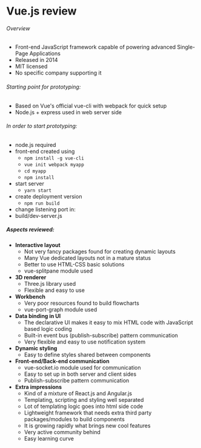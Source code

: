 # Vue.js review

###### Overview
- Front-end JavaScript framework capable of powering advanced Single-Page Applications
- Released in 2014
- MIT licensed
- No specific company supporting it

###### Starting point for prototyping:
- Based on Vue's official vue-cli with webpack for quick setup
- Node.js + express used in web server side

###### In order to start prototyping:
- node.js required
- front-end created using
  - ```npm install -g vue-cli```
  - ```vue init webpack myapp```
  - ```cd myapp```
  - ```npm install```
- start server
  - ```yarn start```
- create deployment version
  - ```npm run build```
 - change listening port in:
  - build/dev-server.js

##### Aspects reviewed:
- **Interactive layout**
  - Not very fancy packages found for creating dynamic layouts
  - Many Vue dedicated layouts not in a mature status
  - Better to use HTML-CSS basic solutions
  - vue-splitpane module used
- **3D renderer**
  - Three.js library used
  - Flexible and easy to use
- **Workbench**
  - Very poor resources found to build flowcharts
  - vue-port-graph module used
- **Data binding in UI**
  - The declarative UI makes it easy to mix HTML code with JavaScript based logic coding
  - Built-in event bus (publish-subscribe) pattern communication
  - Very flexible and easy to use notification system
- **Dynamic styling**
  - Easy to define styles shared between components
- **Front-end/Back-end communication**
  - vue-socket.io module used for communication
  - Easy to set up in both server and client sides
  - Publish-subscribe pattern communication
- **Extra impressions**
  - Kind of a mixture of React.js and Angular.js
  - Templating, scripting and styling well separated
  - Lot of templating logic goes into html side code
  - Lightweight framework that needs extra third party packages/modules to build components
  - It is growing rapidly what brings new cool features
  - Very active community behind
  - Easy learning curve

